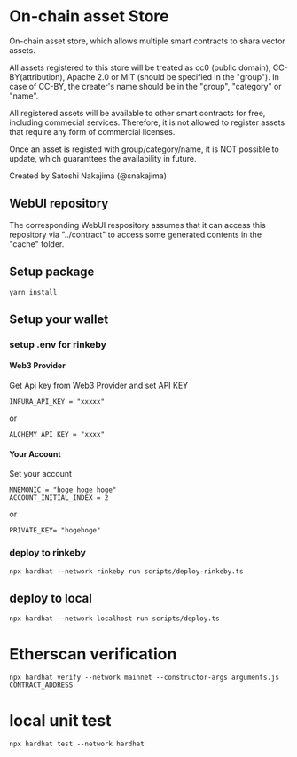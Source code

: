 # On-chain asset Store

On-chain asset store, which allows multiple smart contracts to shara vector assets.

All assets registered to this store will be treated as cc0 (public domain),
CC-BY(attribution), Apache 2.0 or MIT (should be specified in the "group").
In case of CC-BY, the creater's name should be in the "group", "category" or "name".

All registered assets will be available to other smart contracts for free, including
commecial services. Therefore, it is not allowed to register assets that require
any form of commercial licenses.

Once an asset is registed with group/category/name, it is NOT possible to update,
which guaranttees the availability in future.

Created by Satoshi Nakajima (@snakajima)

## WebUI repository

The corresponding WebUI respository assumes that it can access this repository via "../contract" to access some generated contents in the "cache" folder. 

## Setup package

```
yarn install
```

## Setup your wallet

### setup .env for rinkeby

#### Web3 Provider

Get Api key from Web3 Provider and set API KEY

```
INFURA_API_KEY = "xxxxx"
```

or

```
ALCHEMY_API_KEY = "xxxx"
```

#### Your Account

Set your account


```
MNEMONIC = "hoge hoge hoge"
ACCOUNT_INITIAL_INDEX = 2
```

or 

```
PRIVATE_KEY= "hogehoge"
```

### deploy to rinkeby

```
npx hardhat --network rinkeby run scripts/deploy-rinkeby.ts 
```

## deploy to local

```
npx hardhat --network localhost run scripts/deploy.ts 
```

# Etherscan verification

```
npx hardhat verify --network mainnet --constructor-args arguments.js CONTRACT_ADDRESS
```

# local unit test

```
npx hardhat test --network hardhat
```
